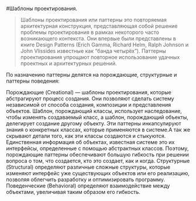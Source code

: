#Шаблоны проектирования.

> Шаблоны проектирования или паттерны это 
повторяемая архитектурная конструкция, представляющая собой решение проблемы проектирования в рамках некоторого часто
возникающего контекста. Они впервые были представлены в книге Design Patterns (Erich
Gamma, Richard Helm, Ralph Johnson и John Vlissides известные как “банда четырёх”).
Паттерны проектирования упрощают повторное использование удачных проектных и
архитектурных решений.

По назначению паттерны делятся на порождающие, структурные и паттерны поведения:

Порождающие (Creational) — шаблоны проектирования, которые абстрагируют процесс
создания. Они позволяют сделать систему независимой от способа создания, композиции
и представления объектов. Шаблон, порождающий классы, использует наследование,
чтобы изменять создаваемый класс, а шаблон, порождающий объекты, делегирует
создание другому объекту.
Эти паттерны инкапсулируют знания о конкретных классах, которые применяются в
системе.А так же скрывают детали того, как эти классы создаются и стыкуются.
Единственная информация об объектах, известная системе это
их интерфейсы,
определенные с помощью абстрактных классов. Поэтому, порождающие паттерны
обеспечивают большую гибкость при решении вопроса о том, что создается, кто это
создает, как и когда.
Структурные (Structural) определяют различные сложные структуры, которые
изменяют интерфейс уже существующих объектов или его реализацию, позволяя
облегчить разработку и оптимизировать программу.
Поведенческие (Behavioral) определяют взаимодействие между объектами, увеличивая
таким образом его гибкость.